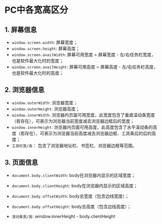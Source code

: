 # PC中各宽高区分
## 1. 屏幕信息
- `window.screen.width`: 屏幕宽度；
- `window.screen.height`: 屏幕高度；
- `window.screen.availWidth`: 屏幕可用宽度 = 屏幕宽度 - 左/右任务栏宽度，也是软件最大化时的宽度；
- `window.screen.availHeight`: 屏幕可用高度 = 屏幕高度 - 左/右任务栏高度，也是软件最大化时的高度；

## 2. 浏览器信息
- `window.outerWidth`: 浏览器宽度；
- `window.outerHeight`: 浏览器高度；
- `window.innerWidth`: 浏览器内页面可用宽度，此宽度包含了垂直滚动条宽度（若存在），可表示为浏览器当前宽度减去浏览器边框后的宽度；
- `window.innerHeight`: 浏览器内页面可用高度，此高度包含了水平滚动条的高度（若存在），可表示为浏览器当前高度减去浏览器边框、工具条后的后的高度；
- `工具栏宽/高`： 包含了浏览器地址栏、书签栏、浏览器边框等范围。

## 3. 页面信息
- `document.body.clientWidth`: body在浏览器内显示的区域宽度；
- `document.body.clientHeight`: body在浏览器内显示的区域高度；
- `document.body.offsetWidth`: body总宽度（包含边线宽度）；
- `document.body.offsetHeight`: body总高度（包含边线高度）；

- `滚动条宽/高`: window.innerHeight - body.clientHeight